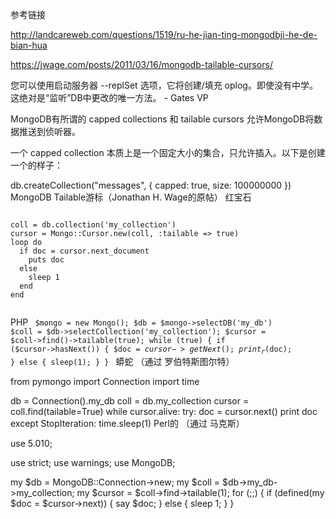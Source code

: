 参考链接

http://landcareweb.com/questions/1519/ru-he-jian-ting-mongodbji-he-de-bian-hua

https://jwage.com/posts/2011/03/16/mongodb-tailable-cursors/


您可以使用启动服务器 --replSet 选项，它将创建/填充 oplog。即使没有中学。这绝对是“监听”DB中更改的唯一方法。 - Gates VP


MongoDB有所谓的 capped collections 和 tailable cursors 允许MongoDB将数据推送到侦听器。

一个 capped collection 本质上是一个固定大小的集合，只允许插入。以下是创建一个的样子：

db.createCollection("messages", { capped: true, size: 100000000 })
MongoDB Tailable游标（Jonathan H. Wage的原帖）
红宝石

<code>
coll = db.collection('my_collection')
cursor = Mongo::Cursor.new(coll, :tailable => true)
loop do
  if doc = cursor.next_document
    puts doc
  else
    sleep 1
  end
end
 </code>
  
  
  
PHP
<code>
$mongo = new Mongo();
$db = $mongo->selectDB('my_db')
$coll = $db->selectCollection('my_collection');
$cursor = $coll->find()->tailable(true);
while (true) {
    if ($cursor->hasNext()) {
        $doc = $cursor->getNext();
        print_r($doc);
    } else {
        sleep(1);
    }
}
</code>
蟒蛇 （通过 罗伯特斯图尔特）

from pymongo import Connection
import time

db = Connection().my_db
coll = db.my_collection
cursor = coll.find(tailable=True)
while cursor.alive:
    try:
        doc = cursor.next()
        print doc
    except StopIteration:
        time.sleep(1)
Perl的 （通过 马克斯）

use 5.010;

use strict;
use warnings;
use MongoDB;

my $db = MongoDB::Connection->new;
my $coll = $db->my_db->my_collection;
my $cursor = $coll->find->tailable(1);
for (;;)
{
    if (defined(my $doc = $cursor->next))
    {
        say $doc;
    }
    else
    {
        sleep 1;
    }
}


